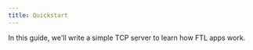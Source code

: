 ```yaml
---
title: Quickstart
---
```


In this guide, we'll write a simple TCP server to learn how FTL apps work.

##



